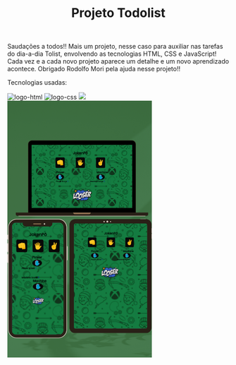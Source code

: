 <h1 align="center">Projeto Todolist</h1>
<br>
<p>Saudações a todos!! Mais um projeto, nesse caso para auxiliar nas tarefas do dia-a-dia Tolist, envolvendo as tecnologias HTML, CSS e JavaScript!
  Cada vez e a cada novo projeto aparece um detalhe e um novo aprendizado acontece.
  Obrigado Rodolfo Mori pela ajuda nesse projeto!! 

<br>
<p>Tecnologias usadas:</p>
 <img src="https://img.shields.io/badge/HTML5-E34F26?style=for-the-badge&logo=html5&logoColor=white" alt="logo-html"/>
  <img src="https://img.shields.io/badge/CSS3-1572B6?style=for-the-badge&logo=css3&logoColor=white" alt="logo-css"/>
  <img src="https://img.shields.io/badge/JavaScript-323330?style=for-the-badge&logo=javascript&logoColor=F7DF1E">
 
  
<br>

<img width="65%" src="https://github.com/Rafaelpidias/jokenPo/blob/master/assets/Mockupjp.png?raw=true">
